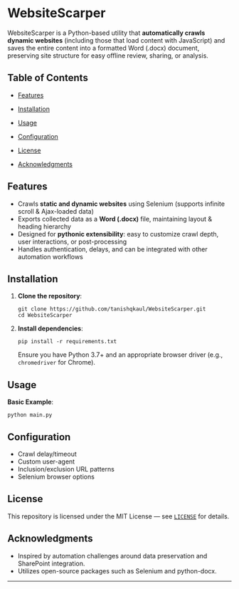 
# WebsiteScarper

WebsiteScarper is a Python-based utility that **automatically crawls dynamic websites** (including those that load content with JavaScript) and saves the entire content into a formatted Word (.docx) document, preserving site structure for easy offline review, sharing, or analysis.

## Table of Contents
- [Features](#features)
- [Installation](#installation)
- [Usage](#usage)
- [Configuration](#configuration)

- [License](#license)
- [Acknowledgments](#acknowledgments)

## Features
- Crawls **static and dynamic websites** using Selenium (supports infinite scroll & Ajax-loaded data)
- Exports collected data as a **Word (.docx)** file, maintaining layout & heading hierarchy
- Designed for **pythonic extensibility**: easy to customize crawl depth, user interactions, or post-processing
- Handles authentication, delays, and can be integrated with other automation workflows

## Installation

1. **Clone the repository**:
    ```
    git clone https://github.com/tanishqkaul/WebsiteScarper.git
    cd WebsiteScarper
    ```
2. **Install dependencies**:
    ```
    pip install -r requirements.txt
    ```
   Ensure you have Python 3.7+ and an appropriate browser driver (e.g., `chromedriver` for Chrome).

## Usage

**Basic Example**:
```
python main.py 
```


## Configuration

- Crawl delay/timeout
- Custom user-agent
- Inclusion/exclusion URL patterns
- Selenium browser options



## License

This repository is licensed under the MIT License — see [`LICENSE`](LICENSE) for details.

## Acknowledgments

- Inspired by automation challenges around data preservation and SharePoint integration.
- Utilizes open-source packages such as Selenium and python-docx.

---


